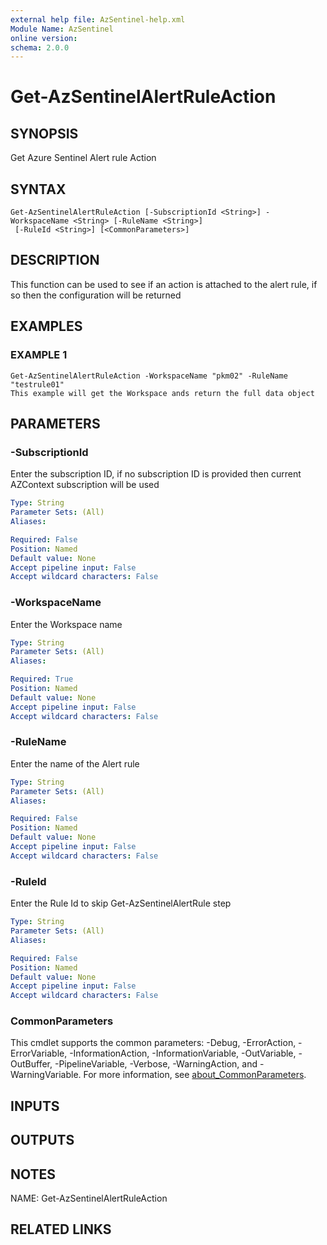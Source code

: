 ```yaml
---
external help file: AzSentinel-help.xml
Module Name: AzSentinel
online version:
schema: 2.0.0
---
```


# Get-AzSentinelAlertRuleAction

## SYNOPSIS
Get Azure Sentinel Alert rule Action

## SYNTAX

```
Get-AzSentinelAlertRuleAction [-SubscriptionId <String>] -WorkspaceName <String> [-RuleName <String>]
 [-RuleId <String>] [<CommonParameters>]
```

## DESCRIPTION
This function can be used to see if an action is attached to the alert rule, if so then the configuration will be returned

## EXAMPLES

### EXAMPLE 1
```
Get-AzSentinelAlertRuleAction -WorkspaceName "pkm02" -RuleName "testrule01"
This example will get the Workspace ands return the full data object
```

## PARAMETERS

### -SubscriptionId
Enter the subscription ID, if no subscription ID is provided then current AZContext subscription will be used

```yaml
Type: String
Parameter Sets: (All)
Aliases:

Required: False
Position: Named
Default value: None
Accept pipeline input: False
Accept wildcard characters: False
```

### -WorkspaceName
Enter the Workspace name

```yaml
Type: String
Parameter Sets: (All)
Aliases:

Required: True
Position: Named
Default value: None
Accept pipeline input: False
Accept wildcard characters: False
```

### -RuleName
Enter the name of the Alert rule

```yaml
Type: String
Parameter Sets: (All)
Aliases:

Required: False
Position: Named
Default value: None
Accept pipeline input: False
Accept wildcard characters: False
```

### -RuleId
Enter the Rule Id to skip Get-AzSentinelAlertRule step

```yaml
Type: String
Parameter Sets: (All)
Aliases:

Required: False
Position: Named
Default value: None
Accept pipeline input: False
Accept wildcard characters: False
```

### CommonParameters
This cmdlet supports the common parameters: -Debug, -ErrorAction, -ErrorVariable, -InformationAction, -InformationVariable, -OutVariable, -OutBuffer, -PipelineVariable, -Verbose, -WarningAction, and -WarningVariable. For more information, see [about_CommonParameters](http://go.microsoft.com/fwlink/?LinkID=113216).

## INPUTS

## OUTPUTS

## NOTES
NAME: Get-AzSentinelAlertRuleAction

## RELATED LINKS
